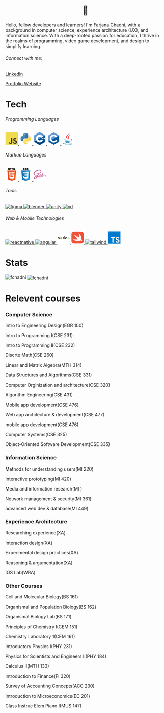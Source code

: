 <!---
FChadni/FChadni is a ✨ special ✨ repository because its `README.md` (this file) appears on your GitHub profile.
You can click the Preview link to take a look at your changes.
--->
<h1 align="center">👋</h1>
<p>
Hello, fellow developers and learners! I'm Farjana Chadni, with a background in computer science, experience architecture (UX), and information science. With a deep-rooted passion for education, I thrive in the realms of programming, video game development, and design to simplify learning.
</p>

<!-- <p align="left"> <img src="https://komarev.com/ghpvc/?username=fchadni&label=Profile%20views&color=0e75b6&style=flat" alt="fchadni" /> </p> -->

<h6 align="left">Connect with me:</h6>
<p align="left"> <a href= "www.linkedin.com/in/farjanachadni">Linkedln</a></p>
<p align="left"> <a href= "https://www.farjanachadni.com/">Protfolio Website</a></p>

<h1 align="left">Tech</h1>
<h6 align="left">Programming Languages</h6>
<p>
<a href="https://developer.mozilla.org/en-US/docs/Web/JavaScript" target="_blank" rel="noreferrer"> <img 
src="https://raw.githubusercontent.com/devicons/devicon/master/icons/javascript/javascript-original.svg" alt="javascript" width="40" height="40"/> </a>
<a href="https://www.python.org" target="_blank" rel="noreferrer"> <img src="https://raw.githubusercontent.com/devicons/devicon/master/icons/python/python-original.svg" alt="python" width="40" height="40"/> 
</a> 
<a href="https://www.w3schools.com/cpp/" target="_blank" rel="noreferrer"> <img 
src="https://raw.githubusercontent.com/devicons/devicon/master/icons/cplusplus/cplusplus-original.svg" alt="cplusplus" width="40" height="40"/>
</a>
<a href="https://www.cprogramming.com/" target="_blank" rel="noreferrer"> <img src="https://raw.githubusercontent.com/devicons/devicon/master/icons/c/c-original.svg" alt="c" width="40" height="40"/>
</a> 
<a href="https://www.java.com" target="_blank" rel="noreferrer"> <img src="https://raw.githubusercontent.com/devicons/devicon/master/icons/java/java-original.svg" alt="java" width="40" height="40"/> </a> 
</p>

<h6 align="left">Markup Languages</h6>
<p> 
<a href="https://www.w3.org/html/" target="_blank" rel="noreferrer"> <img src="https://raw.githubusercontent.com/devicons/devicon/master/icons/html5/html5-original-wordmark.svg" alt="html5" width="40" height="40"/> 
</a>
<a href="https://www.w3schools.com/css/" target="_blank" rel="noreferrer"> <img src="https://raw.githubusercontent.com/devicons/devicon/master/icons/css3/css3-original-wordmark.svg" alt="css3" width="40" height="40"/> 
</a>
<a href="https://sass-lang.com" target="_blank" rel="noreferrer"> <img src="https://raw.githubusercontent.com/devicons/devicon/master/icons/sass/sass-original.svg" alt="sass" width="40" height="40"/> </a> 
</p>

<h6 align="left">Tools</h6>
<p>
<a href="https://www.figma.com/" target="_blank" rel="noreferrer"> <img src="https://www.vectorlogo.zone/logos/figma/figma-icon.svg" alt="figma" width="40" height="40"/>
</a>
<a href="https://www.blender.org/" target="_blank" rel="noreferrer"> <img src="https://download.blender.org/branding/community/blender_community_badge_white.svg" alt="blender" width="40" height="40"/>
</a>
<a href="https://unity.com/" target="_blank" rel="noreferrer"> <img src="https://www.vectorlogo.zone/logos/unity3d/unity3d-icon.svg" alt="unity" width="40" height="40"/> </a>
<a href="https://www.adobe.com/products/xd.html" target="_blank" rel="noreferrer"> <img src="https://cdn.worldvectorlogo.com/logos/adobe-xd.svg" alt="xd" width="40" height="40"/>
</a>
</p>

<h6 align="left">Web & Mobile Technologies</h6>
<p>
<a href="https://reactnative.dev/" target="_blank" rel="noreferrer"> <img src="https://reactnative.dev/img/header_logo.svg" alt="reactnative" width="40" height="40"/>
</a> 
<a href="https://angular.io" target="_blank" rel="noreferrer"> <img src="https://angular.io/assets/images/logos/angular/angular.svg" alt="angular" width="40" height="40"/>
</a>
<a href="https://nodejs.org" target="_blank" rel="noreferrer"> <img src="https://raw.githubusercontent.com/devicons/devicon/master/icons/nodejs/nodejs-original-wordmark.svg" alt="nodejs" width="40" height="40"/>
</a>
<a href="https://developer.apple.com/swift/" target="_blank" rel="noreferrer"> <img src="https://raw.githubusercontent.com/devicons/devicon/master/icons/swift/swift-original.svg" alt="swift" width="40" height="40"/>
</a>
<a href="https://tailwindcss.com/" target="_blank" rel="noreferrer"> <img src="https://www.vectorlogo.zone/logos/tailwindcss/tailwindcss-icon.svg" alt="tailwind" width="40" height="40"/>
</a>
<a href="https://www.typescriptlang.org/" target="_blank" rel="noreferrer"> <img src="https://raw.githubusercontent.com/devicons/devicon/master/icons/typescript/typescript-original.svg" alt="typescript" width="40" height="40"/>
</a>
</p>

<h1 align="left">Stats</h1>
<p><img align="left" src="https://github-readme-stats.vercel.app/api/top-langs?username=fchadni&show_icons=true&locale=en&layout=compact" alt="fchadni" /></p>
<p>&nbsp;<img align="center" src="https://github-readme-stats.vercel.app/api?username=fchadni&show_icons=true&locale=en" alt="fchadni" /></p>

<h1 align="left">Relevent courses</h1>
<h3>Computer Science</h3>
<p>Intro to Engineering Design(EGR 100)</p>
<p>Intro to Programming I(CSE 231)</p>
<p>Intro to Programming II(CSE 232)</p>
<p>Discrte Math(CSE 260)</p>
<p>Linear and Matrix Algebra(MTH 314)</p>
<p>Data Structures and Algorithms(CSE 331)</p>
<p>Computer Orginization and architecture(CSE 320)</p>
<p>Algorithm Engineering(CSE 431)</p>
<p>Mobile app development(CSE 476)</p>
<p>Web app architecture & development(CSE 477)</p>
<p>mobile app development(CSE 476)</p>
<p>Computer Systems(CSE 325)</p>
<p>Object-Oriented Software Development(CSE 335)</p>

<h3>Information Science</h3>
<p>Methods for understanding users(MI 220)</p>
<p>Interactive prototyping(MI 420)</p>
<p>Media and information research(MI )</p>
<p>Network management & security(MI 361)</p>
<p>advanced web dev & database(MI 449)</p>

<h3>Experience Architecture</h3>
<p>Researching experience(XA)</p>
<p>Interaction design(XA)</p>
<p>Experimental design practices(XA)</p>
<p>Reasoning & argumentation(XA)</p>
<p>IOS Lab(WRA)</p>

<h3>Other Courses</h3>
<p>Cell and Molecular Biology(BS 161)</p>
<p>Organismal and Population Biology(BS 162)</p>
<p>Organismal Biology Lab(BS 171)</p>
<p>Principles of Chemistry I(CEM 151)</p>
<p>Chemistry Laboratory 1(CEM 161)</p>
<p>Introductory Physics I(PHY 231)</p>
<p>Physics for Scientists and Engineers II(PHY 184)</p>
<p>Calculus II(MTH 133)</p>
<p>Introduction to Finance(FI 320)</p>
<p>Survey of Accounting Concepts(ACC 230)</p>
<p>Introduction to Microeconomics(EC 201)</p>
<p>Class Instruc Elem Piano I(MUS 147)</p>

